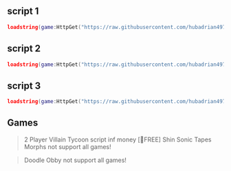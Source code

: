 ## script 1
```lua
loadstring(game:HttpGet("https://raw.githubusercontent.com/hubadrian497/script/refs/heads/main/Scriptmorph"))()
```

## script 2
```lua
loadstring(game:HttpGet("https://raw.githubusercontent.com/hubadrian497/script/refs/heads/main/adrianhubs"))()
```

## script 3
```lua
loadstring(game:HttpGet("https://raw.githubusercontent.com/hubadrian497/script/refs/heads/main/Doodle%20Obby%20script%20zenhub101"))()
```

## Games
> 2 Player Villain Tycoon script inf money
> [🎁FREE] Shin Sonic Tapes Morphs
> not support all games!

> Doodle Obby
> not support all games!
